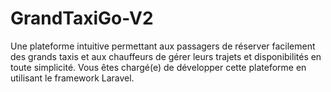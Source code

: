 # GrandTaxiGo-V2
Une plateforme intuitive permettant aux passagers de réserver facilement des grands taxis et aux chauffeurs de gérer leurs trajets et disponibilités en toute simplicité. Vous êtes chargé(e) de développer cette plateforme en utilisant le framework Laravel.
